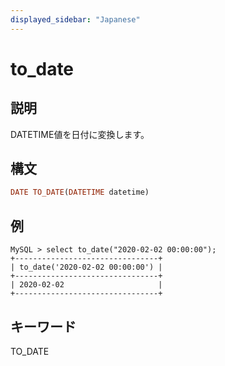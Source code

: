 ```yaml
---
displayed_sidebar: "Japanese"
---
```


# to_date

## 説明

DATETIME値を日付に変換します。

## 構文

```Haskell
DATE TO_DATE(DATETIME datetime)
```

## 例

```Plain Text
MySQL > select to_date("2020-02-02 00:00:00");
+--------------------------------+
| to_date('2020-02-02 00:00:00') |
+--------------------------------+
| 2020-02-02                     |
+--------------------------------+
```

## キーワード

TO_DATE
